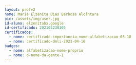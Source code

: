 ```yaml
---
layout: profv2
nome: Maria Elzenita Dias Barbosa Alcântara
pic: /assets/img/user.jpg
id-aluno: elzenitabx.google
id-certificado: 202102230105
certificados:
  - nome: certificado-importancia-nome-alfabetizacao-03-18
  - nome: certificado-dnli-2021-04-16
badges:
  - nome: alfabetizacao-nome-proprio
  - nome: o-nome-da-gente-1
---
```

